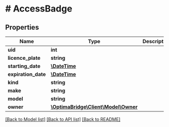# # AccessBadge

## Properties

Name | Type | Description | Notes
------------ | ------------- | ------------- | -------------
**uid** | **int** |  | [optional]
**licence_plate** | **string** |  | [optional]
**starting_date** | [**\DateTime**](\DateTime.md) |  | [optional]
**expiration_date** | [**\DateTime**](\DateTime.md) |  | [optional]
**kind** | **string** |  | [optional]
**make** | **string** |  | [optional]
**model** | **string** |  | [optional]
**owner** | [**\OptimaBridge\Client\Model\Owner**](Owner.md) |  | [optional]

[[Back to Model list]](../../README.md#models) [[Back to API list]](../../README.md#endpoints) [[Back to README]](../../README.md)
